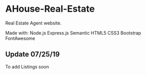 # AHouse-Real-Estate
Real Estate Agent website.

Made with:
Node.js
Express.js
Semantic HTML5
CSS3
Bootstrap
FontAwesome

## Update 07/25/19
To add Listings soon
